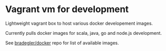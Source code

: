 # Vagrant vm for development

Lightweight vagrant box to host various docker developement images.

Currently pulls docker images for scala, java, go and node.js development.

See [bradegler/docker](https://github.com/bradegler/docker) repo for list of available images.


